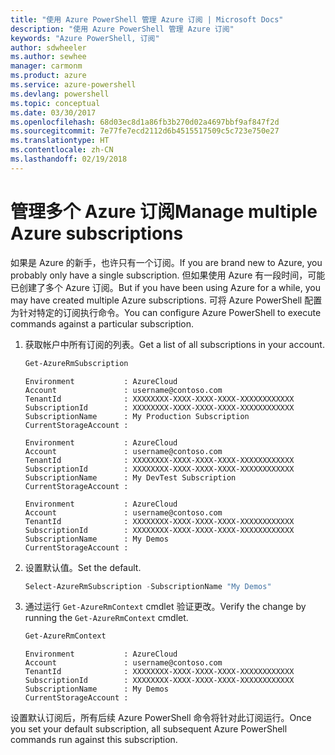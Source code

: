 ```yaml
---
title: "使用 Azure PowerShell 管理 Azure 订阅 | Microsoft Docs"
description: "使用 Azure PowerShell 管理 Azure 订阅"
keywords: "Azure PowerShell, 订阅"
author: sdwheeler
ms.author: sewhee
manager: carmonm
ms.product: azure
ms.service: azure-powershell
ms.devlang: powershell
ms.topic: conceptual
ms.date: 03/30/2017
ms.openlocfilehash: 68d03ec8d1a86fb3b270d02a4697bbf9af847f2d
ms.sourcegitcommit: 7e77fe7ecd2112d6b4515517509c5c723e750e27
ms.translationtype: HT
ms.contentlocale: zh-CN
ms.lasthandoff: 02/19/2018
---
```

# <a name="manage-multiple-azure-subscriptions"></a><span data-ttu-id="92272-104">管理多个 Azure 订阅</span><span class="sxs-lookup"><span data-stu-id="92272-104">Manage multiple Azure subscriptions</span></span>

<span data-ttu-id="92272-105">如果是 Azure 的新手，也许只有一个订阅。</span><span class="sxs-lookup"><span data-stu-id="92272-105">If you are brand new to Azure, you probably only have a single subscription.</span></span> <span data-ttu-id="92272-106">但如果使用 Azure 有一段时间，可能已创建了多个 Azure 订阅。</span><span class="sxs-lookup"><span data-stu-id="92272-106">But if you have been using Azure for a while, you may have created multiple Azure subscriptions.</span></span> <span data-ttu-id="92272-107">可将 Azure PowerShell 配置为针对特定的订阅执行命令。</span><span class="sxs-lookup"><span data-stu-id="92272-107">You can configure Azure PowerShell to execute commands against a particular subscription.</span></span>

1. <span data-ttu-id="92272-108">获取帐户中所有订阅的列表。</span><span class="sxs-lookup"><span data-stu-id="92272-108">Get a list of all subscriptions in your account.</span></span>

    ```powershell
    Get-AzureRmSubscription
    ```

    ```
    Environment           : AzureCloud
    Account               : username@contoso.com
    TenantId              : XXXXXXXX-XXXX-XXXX-XXXX-XXXXXXXXXXXX
    SubscriptionId        : XXXXXXXX-XXXX-XXXX-XXXX-XXXXXXXXXXXX
    SubscriptionName      : My Production Subscription
    CurrentStorageAccount :

    Environment           : AzureCloud
    Account               : username@contoso.com
    TenantId              : XXXXXXXX-XXXX-XXXX-XXXX-XXXXXXXXXXXX
    SubscriptionId        : XXXXXXXX-XXXX-XXXX-XXXX-XXXXXXXXXXXX
    SubscriptionName      : My DevTest Subscription
    CurrentStorageAccount :

    Environment           : AzureCloud
    Account               : username@contoso.com
    TenantId              : XXXXXXXX-XXXX-XXXX-XXXX-XXXXXXXXXXXX
    SubscriptionId        : XXXXXXXX-XXXX-XXXX-XXXX-XXXXXXXXXXXX
    SubscriptionName      : My Demos
    CurrentStorageAccount :
    ```

2. <span data-ttu-id="92272-109">设置默认值。</span><span class="sxs-lookup"><span data-stu-id="92272-109">Set the default.</span></span>

    ```powershell
    Select-AzureRmSubscription -SubscriptionName "My Demos"
    ```

3. <span data-ttu-id="92272-110">通过运行 `Get-AzureRmContext` cmdlet 验证更改。</span><span class="sxs-lookup"><span data-stu-id="92272-110">Verify the change by running the `Get-AzureRmContext` cmdlet.</span></span>

    ```powershell
    Get-AzureRmContext
    ```

    ```
    Environment           : AzureCloud
    Account               : username@contoso.com
    TenantId              : XXXXXXXX-XXXX-XXXX-XXXX-XXXXXXXXXXXX
    SubscriptionId        : XXXXXXXX-XXXX-XXXX-XXXX-XXXXXXXXXXXX
    SubscriptionName      : My Demos
    CurrentStorageAccount :
    ```

<span data-ttu-id="92272-111">设置默认订阅后，所有后续 Azure PowerShell 命令将针对此订阅运行。</span><span class="sxs-lookup"><span data-stu-id="92272-111">Once you set your default subscription, all subsequent Azure PowerShell commands run against this subscription.</span></span>
